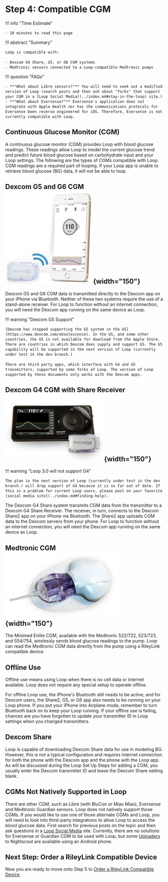 # Step 4: Compatible CGM

!!! info "Time Estimate"

    - 10 minutes to read this page

!!! abstract "Summary"

    Loop is compatible with:

    - Dexcom G4 Share, G5, or G6 CGM systems
    - Medtronic sensors connected to a Loop-compatible Medtronic pumps

!!! question "FAQs"

    - **"What about Libre sensors?"** You will need to seek out a modified version of Loop (search posts and then ask about "forks" that support your CGM in a [Loop Social Media](../index.md#stay-in-the-loop) site.)
    - **"What about Eversense?"** Eversense's application does not integrate with Apple Health nor has the communications protocols for Eversense been reverse engineered for iOS. Therefore, Eversense is not currently compatible with Loop.

## Continuous Glucose Monitor (CGM)

A continuous glucose monitor (CGM) provides Loop with blood glucose readings. These readings allow Loop to model the current glucose trend and predict future blood glucose based on carbohydrate input and your Loop settings. The following are the types of CGMs compatible with Loop. CGM readings are a required part of looping. If your Loop app is unable to retrieve blood glucose (BG) data, it will not be able to loop.

## Dexcom G5 and G6 CGM ![img/g5.jpg](img/g5.jpg){width="150"}

Dexcom G5 and G6 CGM data is transmitted directly to the Dexcom app on your iPhone via Bluetooth. Neither of these two systems require the use of a stand-alone receiver. For Loop to function without an internet connection, you will need the Dexcom app running on the same device as Loop.

!!! warning "Dexcom G5 Support"

    [Dexcom has stopped supporting the G5 system in the US](https://www.dexcom.com/obsolescence). In the US, and some other countries, the G5 is not available for download from the Apple Store. There are countries in which Dexcom does supply and support G5. The G5 capability will be supported in the next version of Loop (currently under test in the dev branch.)

    There are third party apps, which interface with G4 and G5 transmitters, supported by some forks of Loop. The version of Loop supported by these documents only works with the Dexcom apps.

## Dexcom G4 CGM with Share Receiver ![img/g4_receiver.png](img/g4_receiver.png){width="150"}

!!! warning "Loop 3.0 will not support G4"

    The plan is the next version of Loop (currently under test in the dev branch.) will drop support of G4 because it is so far out of date. If this is a problem for current Loop users, please post on your favorite [social media site](../index.md#finding-help).

The Dexcom G4 Share system transmits CGM data from the transmitter to a Dexcom G4 Share Receiver. The receiver, in turn, connects to the Dexcom Share2 app on your iPhone via Bluetooth. The Share2 app uploads CGM data to the Dexcom servers from your phone. For Loop to function without an internet connection, you will need the Dexcom app running on the same device as Loop.

## Medtronic CGM ![img/enlite.png](img/enlite.png){width="150"}

The Minimed Enlite CGM, available with the Medtronic 522/722, 523/723, and 554/754, wirelessly sends blood glucose readings to the pump. Loop can read the Medtronic CGM data directly from the pump using a RileyLink compatible device.

## Offline Use

Offline use means using Loop when there is no cell data or internet available. Loop does not require any special setup to operate offline.

For offline Loop use, the iPhone's Bluetooth still needs to be active; and for Dexcom users, the Share2, G5, or G6 app also needs to be running on your Loop phone. If you put your iPhone into Airplane mode, remember to turn Bluetooth back on to keep your Loop running. If your offline use is failing, chances are you have forgotten to update your transmitter ID in Loop settings when you changed transmitters.

## Dexcom Share

Loop is capable of downloading Dexcom Share data for use in modeling BG. However, this is not a typical configuration and requires internet connection for both the phone with the Dexcom app and the phone with the Loop app.  As will be discussed during the Loop Set Up Steps for adding a CGM, you usually enter the Dexcom transmitter ID and leave the Dexcom Share setting blank.


## CGMs Not Natively Supported in Loop

There are other CGM, such as Libre (with BluCon or Miao Miao), Eversense and Medtronic Guardian sensors. Loop does not natively support those CGMs.  If you would like to use one of those alternate CGMs and Loop, you will need to look into third-party integrations to allow Loop to access the blood glucose data. First search for previous posts on the topic and then ask questions in a [Loop Social Media](../index.md#stay-in-the-loop) site. Currently, there are no solutions for Eversense or Guardian CGM to be used with Loop, but some [Uploaders](https://nightscout.github.io/uploader/uploaders/) to Nightscout are available using an Android phone.

## Next Step: Order a RileyLink Compatible Device

Now you are ready to move onto Step 5 to [Order a RileyLink Compatible Device](step5.md).
